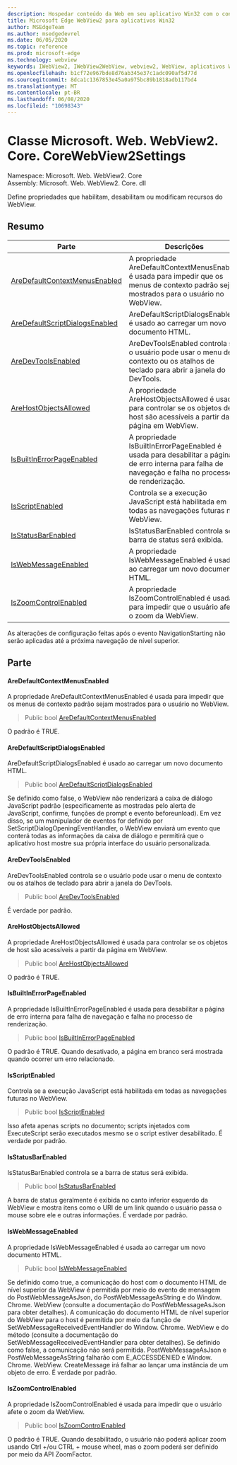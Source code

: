 ```yaml
---
description: Hospedar conteúdo da Web em seu aplicativo Win32 com o controle WebView2 do Microsoft Edge
title: Microsoft Edge WebView2 para aplicativos Win32
author: MSEdgeTeam
ms.author: msedgedevrel
ms.date: 06/05/2020
ms.topic: reference
ms.prod: microsoft-edge
ms.technology: webview
keywords: IWebView2, IWebView2WebView, webview2, WebView, aplicativos Win32, Win32, Edge, ICoreWebView2, ICoreWebView2Controller, controle do navegador, HTML Edge
ms.openlocfilehash: b1cf72e967bde8d76ab345e37c1adc090af5d77d
ms.sourcegitcommit: 8dca1c1367853e45a0a975bc89b1818adb117bd4
ms.translationtype: MT
ms.contentlocale: pt-BR
ms.lasthandoff: 06/08/2020
ms.locfileid: "10698343"
---
```

# Classe Microsoft. Web. WebView2. Core. CoreWebView2Settings 

Namespace: Microsoft. Web. WebView2. Core \
Assembly: Microsoft. Web. WebView2. Core. dll

Define propriedades que habilitam, desabilitam ou modificam recursos do WebView.

## Resumo

 Parte                        | Descrições
--------------------------------|---------------------------------------------
[AreDefaultContextMenusEnabled](#aredefaultcontextmenusenabled) | A propriedade AreDefaultContextMenusEnabled é usada para impedir que os menus de contexto padrão sejam mostrados para o usuário no WebView.
[AreDefaultScriptDialogsEnabled](#aredefaultscriptdialogsenabled) | AreDefaultScriptDialogsEnabled é usado ao carregar um novo documento HTML.
[AreDevToolsEnabled](#aredevtoolsenabled) | AreDevToolsEnabled controla se o usuário pode usar o menu de contexto ou os atalhos de teclado para abrir a janela do DevTools.
[AreHostObjectsAllowed](#arehostobjectsallowed) | A propriedade AreHostObjectsAllowed é usada para controlar se os objetos de host são acessíveis a partir da página em WebView.
[IsBuiltInErrorPageEnabled](#isbuiltinerrorpageenabled) | A propriedade IsBuiltInErrorPageEnabled é usada para desabilitar a página de erro interna para falha de navegação e falha no processo de renderização.
[IsScriptEnabled](#isscriptenabled) | Controla se a execução JavaScript está habilitada em todas as navegações futuras no WebView.
[IsStatusBarEnabled](#isstatusbarenabled) | IsStatusBarEnabled controla se a barra de status será exibida.
[IsWebMessageEnabled](#iswebmessageenabled) | A propriedade IsWebMessageEnabled é usada ao carregar um novo documento HTML.
[IsZoomControlEnabled](#iszoomcontrolenabled) | A propriedade IsZoomControlEnabled é usada para impedir que o usuário afete o zoom da WebView.

As alterações de configuração feitas após o evento NavigationStarting não serão aplicadas até a próxima navegação de nível superior.

## Parte

#### AreDefaultContextMenusEnabled 

A propriedade AreDefaultContextMenusEnabled é usada para impedir que os menus de contexto padrão sejam mostrados para o usuário no WebView.

> Public bool [AreDefaultContextMenusEnabled](#aredefaultcontextmenusenabled)

O padrão é TRUE.

#### AreDefaultScriptDialogsEnabled 

AreDefaultScriptDialogsEnabled é usado ao carregar um novo documento HTML.

> Public bool [AreDefaultScriptDialogsEnabled](#aredefaultscriptdialogsenabled)

Se definido como false, o WebView não renderizará a caixa de diálogo JavaScript padrão (especificamente as mostradas pelo alerta de JavaScript, confirme, funções de prompt e evento beforeunload). Em vez disso, se um manipulador de eventos for definido por SetScriptDialogOpeningEventHandler, o WebView enviará um evento que conterá todas as informações da caixa de diálogo e permitirá que o aplicativo host mostre sua própria interface do usuário personalizada.

#### AreDevToolsEnabled 

AreDevToolsEnabled controla se o usuário pode usar o menu de contexto ou os atalhos de teclado para abrir a janela do DevTools.

> Public bool [AreDevToolsEnabled](#aredevtoolsenabled)

É verdade por padrão.

#### AreHostObjectsAllowed 

A propriedade AreHostObjectsAllowed é usada para controlar se os objetos de host são acessíveis a partir da página em WebView.

> Public bool [AreHostObjectsAllowed](#arehostobjectsallowed)

O padrão é TRUE.

#### IsBuiltInErrorPageEnabled 

A propriedade IsBuiltInErrorPageEnabled é usada para desabilitar a página de erro interna para falha de navegação e falha no processo de renderização.

> Public bool [IsBuiltInErrorPageEnabled](#isbuiltinerrorpageenabled)

O padrão é TRUE. Quando desativado, a página em branco será mostrada quando ocorrer um erro relacionado.

#### IsScriptEnabled 

Controla se a execução JavaScript está habilitada em todas as navegações futuras no WebView.

> Public bool [IsScriptEnabled](#isscriptenabled)

Isso afeta apenas scripts no documento; scripts injetados com ExecuteScript serão executados mesmo se o script estiver desabilitado. É verdade por padrão.

#### IsStatusBarEnabled 

IsStatusBarEnabled controla se a barra de status será exibida.

> Public bool [IsStatusBarEnabled](#isstatusbarenabled)

A barra de status geralmente é exibida no canto inferior esquerdo da WebView e mostra itens como o URI de um link quando o usuário passa o mouse sobre ele e outras informações. É verdade por padrão.

#### IsWebMessageEnabled 

A propriedade IsWebMessageEnabled é usada ao carregar um novo documento HTML.

> Public bool [IsWebMessageEnabled](#iswebmessageenabled)

Se definido como true, a comunicação do host com o documento HTML de nível superior da WebView é permitida por meio do evento de mensagem do PostWebMessageAsJson, do PostWebMessageAsString e do Window. Chrome. WebView (consulte a documentação do PostWebMessageAsJson para obter detalhes). A comunicação do documento HTML de nível superior do WebView para o host é permitida por meio da função de SetWebMessageReceivedEventHandler do Window. Chrome. WebView e do método (consulte a documentação do SetWebMessageReceivedEventHandler para obter detalhes). Se definido como false, a comunicação não será permitida. PostWebMessageAsJson e PostWebMessageAsString falharão com E_ACCESSDENIED e Window. Chrome. WebView. CreateMessage irá falhar ao lançar uma instância de um objeto de erro. É verdade por padrão.

#### IsZoomControlEnabled 

A propriedade IsZoomControlEnabled é usada para impedir que o usuário afete o zoom da WebView.

> Public bool [IsZoomControlEnabled](#iszoomcontrolenabled)

O padrão é TRUE. Quando desabilitado, o usuário não poderá aplicar zoom usando Ctrl +/ou CTRL + mouse wheel, mas o zoom poderá ser definido por meio da API ZoomFactor.

